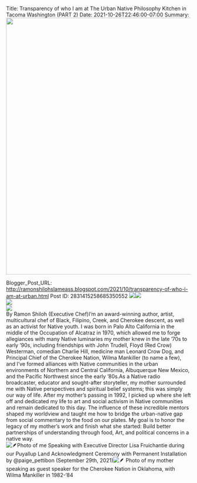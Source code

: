 Title: Transparency of who I am at The Urban Native Philosophy Kitchen in Tacoma Washington (PART 2)
Date: 2021-10-26T22:46:00-07:00
Summary: <img src="https://blogger.googleusercontent.com/img/b/R29vZ2xl/AVvXsEijbPamwiOC_DiUzdcN81ADCbWz3l4eD23VuXaWJVn2SUEa2vfW41oa_cgWAbBlIDgGLPqo1pMVuH-Vsg8gzMFrRj4JYlNoQrwcN38LM7Yh53o4sE3qhaa9Mgc8SeUAaMoTgMBoDm5-9mJJkcvz-NQ8Jp7ZbU7DkJMzRK_nvEK3XkZccVsB59jsNy0/s320/Me.jpg" width="700">

Blogger_Post_URL: http://ramonshilohslameass.blogspot.com/2021/10/transparency-of-who-i-am-at-urban.html
Post ID: 2831415258685350552
[![](https://blogger.googleusercontent.com/img/b/R29vZ2xl/AVvXsEijbPamwiOC_DiUzdcN81ADCbWz3l4eD23VuXaWJVn2SUEa2vfW41oa_cgWAbBlIDgGLPqo1pMVuH-Vsg8gzMFrRj4JYlNoQrwcN38LM7Yh53o4sE3qhaa9Mgc8SeUAaMoTgMBoDm5-9mJJkcvz-NQ8Jp7ZbU7DkJMzRK_nvEK3XkZccVsB59jsNy0/s320/Me.jpg)](https://blogger.googleusercontent.com/img/b/R29vZ2xl/AVvXsEijbPamwiOC_DiUzdcN81ADCbWz3l4eD23VuXaWJVn2SUEa2vfW41oa_cgWAbBlIDgGLPqo1pMVuH-Vsg8gzMFrRj4JYlNoQrwcN38LM7Yh53o4sE3qhaa9Mgc8SeUAaMoTgMBoDm5-9mJJkcvz-NQ8Jp7ZbU7DkJMzRK_nvEK3XkZccVsB59jsNy0/s2048/Me.jpg)[![](https://blogger.googleusercontent.com/img/b/R29vZ2xl/AVvXsEg_LsN0nPz5uBrWkkGb9_u6qz2kUwSVINyS2W344yayv0i64xFIyonrAADtd-WgoyWVsnQiiraWuyKgMfQuu9us_9LNzSQareaKQP6eILuL2MzS_uW5H3vQ6IoeJmN3cNSfhB5t0PEyhqlRxRcDaOEXyRMh0ucdQEjYtIg0ESaFD7_w8uTV_x3VekA/s320/MOM2.jpg)](https://blogger.googleusercontent.com/img/b/R29vZ2xl/AVvXsEg_LsN0nPz5uBrWkkGb9_u6qz2kUwSVINyS2W344yayv0i64xFIyonrAADtd-WgoyWVsnQiiraWuyKgMfQuu9us_9LNzSQareaKQP6eILuL2MzS_uW5H3vQ6IoeJmN3cNSfhB5t0PEyhqlRxRcDaOEXyRMh0ucdQEjYtIg0ESaFD7_w8uTV_x3VekA/s604/MOM2.jpg)  
[![](https://blogger.googleusercontent.com/img/b/R29vZ2xl/AVvXsEhTwzj6cSvD0sXRPScXhvWFLf55gP-wRQMTxUA8bYCVLZOfi19UEneTpxpewYGdNPq1gPgO6wyDZlYf1woHiyohfjrc_ePxZZkNrP-JqvgZdZOpCsNbtxoNsIZ6IECNNSO0v3q6PysdBoVbqCaTWPa9AUqo4dTGcWqHbtOzzF10QM4UKkjto3Do_To/s320/MOM.jpg)](https://blogger.googleusercontent.com/img/b/R29vZ2xl/AVvXsEhTwzj6cSvD0sXRPScXhvWFLf55gP-wRQMTxUA8bYCVLZOfi19UEneTpxpewYGdNPq1gPgO6wyDZlYf1woHiyohfjrc_ePxZZkNrP-JqvgZdZOpCsNbtxoNsIZ6IECNNSO0v3q6PysdBoVbqCaTWPa9AUqo4dTGcWqHbtOzzF10QM4UKkjto3Do_To/s720/MOM.jpg)  
[![](https://blogger.googleusercontent.com/img/b/R29vZ2xl/AVvXsEiITyrqYUC4gx8lfFiOnHIU6nw3QmKepSZDN4iKpSyI6VDDx8-pnEfxec6T9oZw3gTyGbwCdU6wy5w1e-bIzq-ETD-YPJpn_qtMrC0NdkZ00w8ibcsaoSoUBdxFo9cngRDfFmdGma_wphLuL1V9uRZN4fsFG-qWccoNjvFqAnSKCMQ5_N8v8WS1XkQ/s320/MOM3.jpg)](https://blogger.googleusercontent.com/img/b/R29vZ2xl/AVvXsEiITyrqYUC4gx8lfFiOnHIU6nw3QmKepSZDN4iKpSyI6VDDx8-pnEfxec6T9oZw3gTyGbwCdU6wy5w1e-bIzq-ETD-YPJpn_qtMrC0NdkZ00w8ibcsaoSoUBdxFo9cngRDfFmdGma_wphLuL1V9uRZN4fsFG-qWccoNjvFqAnSKCMQ5_N8v8WS1XkQ/s720/MOM3.jpg)  
By Ramon Shiloh (Executive Chef)I’m an award\-winning author, artist, multicultural chef of Black, Filipino, Creek, and Cherokee descent, as well as an activist for Native youth. I was born in Palo Alto California in the middle of the Occupation of Alcatraz in 1970, which allowed me to forge allegiances with many Native luminaries my mother knew in the late ’70s to early ’90s, including friendships with John Trudell, Floyd (Red Crow) Westerman, comedian Charlie Hill, medicine man Leonard Crow Dog, and Principal Chief of the Cherokee Nation, Wilma Mankiller (to name a few), and I’ve formed alliances with Native communities in the urban environments of Northern and Central California, Albuquerque New Mexico, and the Pacific Northwest since the early ’80s.As a Native radio broadcaster, educator and sought\-after storyteller, my mother surrounded me with Native perspectives and spiritual belief systems; this was simply our way of life. After my mother’s passing in 1992, I picked up where she left off and dedicated my life to art and social activism in Native communities and remain dedicated to this day. The influence of these incredible mentors shaped my worldview and taught me how to bridge the urban\-native gap from social commentary to the food on our plates. My goal is to honor the legacy of my mother’s work and finish what she started: Build better partnerships of understanding through food, Art, and political concerns in a native way.   
![🪶](https://static.xx.fbcdn.net/images/emoji.php/v9/tcd/1/16/1fab6.png)Photo of me Speaking with Executive Director Lisa Fruichantie during our Puyallup Land Acknowledgment Ceremony with Permanent Installation by @paige\_pettibon (September 29th, 2021\)![🪶](https://static.xx.fbcdn.net/images/emoji.php/v9/tcd/1/16/1fab6.png) Photo of my mother speaking as guest speaker for the Cherokee Nation in Oklahoma, with Wilma Mankiller in 1982\-‘84